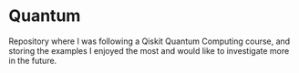 # Quantum
 
Repository where I was following a Qiskit Quantum Computing course, and storing the examples I enjoyed the most and would like to investigate more in the future.
